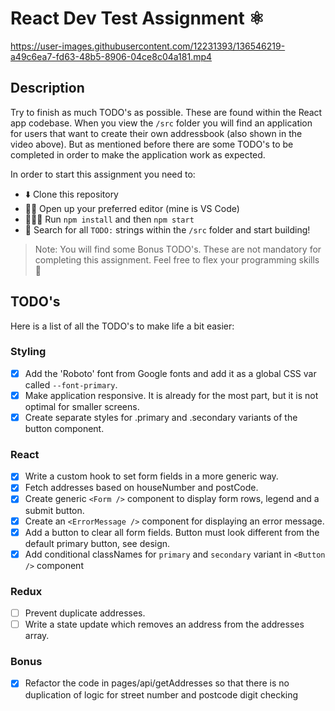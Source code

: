 # React Dev Test Assignment ⚛️

https://user-images.githubusercontent.com/12231393/136546219-a49c6ea7-fd63-48b5-8906-04ce8c04a181.mp4

## Description

Try to finish as much TODO's as possible. These are found within the React app codebase. When you view the `/src` folder you will find an application for users that want to create their own addressbook (also shown in the video above). But as mentioned before there are some TODO's to be completed in order to make the application work as expected.

In order to start this assignment you need to:

- ⬇️ Clone this repository
- 👨‍💻 Open up your preferred editor (mine is VS Code)
- 🏃🏻‍♂️ Run `npm install` and then `npm start`
- 🔎 Search for all `TODO:` strings within the `/src` folder and start building!

> Note: You will find some Bonus TODO's. These are not mandatory for completing this assignment. Feel free to flex your programming skills 💪

## TODO's

Here is a list of all the TODO's to make life a bit easier:

### Styling

- [x] Add the 'Roboto' font from Google fonts and add it as a global CSS var called `--font-primary`.
- [x] Make application responsive. It is already for the most part, but it is not optimal for smaller screens.
- [x] Create separate styles for .primary and .secondary variants of the button component.

### React

- [x] Write a custom hook to set form fields in a more generic way.
- [x] Fetch addresses based on houseNumber and postCode.
- [x] Create generic `<Form />` component to display form rows, legend and a submit button.
- [x] Create an `<ErrorMessage />` component for displaying an error message.
- [x] Add a button to clear all form fields. Button must look different from the default primary button, see design.
- [x] Add conditional classNames for `primary` and `secondary` variant in `<Button />` component

### Redux

- [ ] Prevent duplicate addresses.
- [ ] Write a state update which removes an address from the addresses array.

### Bonus

- [x] Refactor the code in pages/api/getAddresses so that there is no duplication of logic for street number and postcode digit checking
